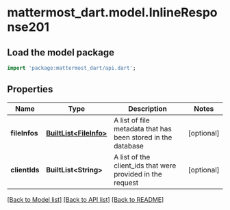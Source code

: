 # mattermost_dart.model.InlineResponse201

## Load the model package
```dart
import 'package:mattermost_dart/api.dart';
```

## Properties
Name | Type | Description | Notes
------------ | ------------- | ------------- | -------------
**fileInfos** | [**BuiltList&lt;FileInfo&gt;**](FileInfo.md) | A list of file metadata that has been stored in the database | [optional] 
**clientIds** | **BuiltList&lt;String&gt;** | A list of the client_ids that were provided in the request | [optional] 

[[Back to Model list]](../README.md#documentation-for-models) [[Back to API list]](../README.md#documentation-for-api-endpoints) [[Back to README]](../README.md)


